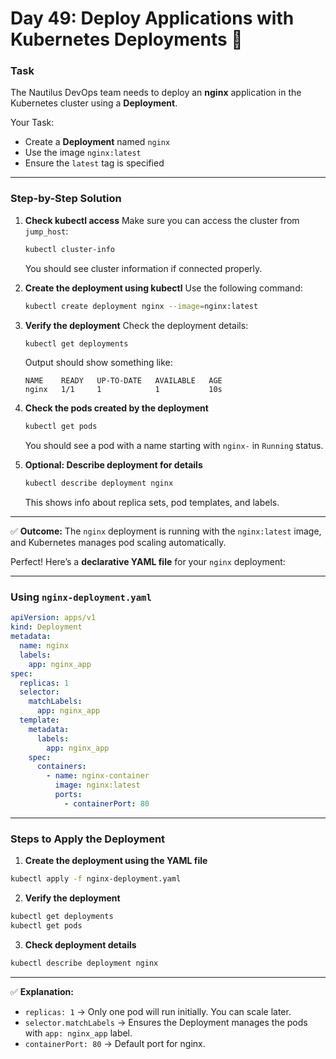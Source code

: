 # Day 49: Deploy Applications with Kubernetes Deployments 🚀

### Task

The Nautilus DevOps team needs to deploy an **nginx** application in the Kubernetes cluster using a **Deployment**.

Your Task:

* Create a **Deployment** named `nginx`
* Use the image `nginx:latest`
* Ensure the `latest` tag is specified

---

### Step-by-Step Solution

1. **Check kubectl access**
   Make sure you can access the cluster from `jump_host`:

   ```bash
   kubectl cluster-info
   ```

   You should see cluster information if connected properly.

2. **Create the deployment using kubectl**
   Use the following command:

   ```bash
   kubectl create deployment nginx --image=nginx:latest
   ```

3. **Verify the deployment**
   Check the deployment details:

   ```bash
   kubectl get deployments
   ```

   Output should show something like:

   ```
   NAME    READY   UP-TO-DATE   AVAILABLE   AGE
   nginx   1/1     1            1           10s
   ```

4. **Check the pods created by the deployment**

   ```bash
   kubectl get pods
   ```

   You should see a pod with a name starting with `nginx-` in `Running` status.

5. **Optional: Describe deployment for details**

   ```bash
   kubectl describe deployment nginx
   ```

   This shows info about replica sets, pod templates, and labels.

---

✅ **Outcome:**
The `nginx` deployment is running with the `nginx:latest` image, and Kubernetes manages pod scaling automatically.

Perfect! Here’s a **declarative YAML file** for your `nginx` deployment:

---
 
### Using `nginx-deployment.yaml`

```yaml
apiVersion: apps/v1
kind: Deployment
metadata:
  name: nginx
  labels:
    app: nginx_app
spec:
  replicas: 1
  selector:
    matchLabels:
      app: nginx_app
  template:
    metadata:
      labels:
        app: nginx_app
    spec:
      containers:
        - name: nginx-container
          image: nginx:latest
          ports:
            - containerPort: 80
```

---

### Steps to Apply the Deployment

1. **Create the deployment using the YAML file**

```bash
kubectl apply -f nginx-deployment.yaml
```

2. **Verify the deployment**

```bash
kubectl get deployments
kubectl get pods
```

3. **Check deployment details**

```bash
kubectl describe deployment nginx
```

---

✅ **Explanation:**

* `replicas: 1` → Only one pod will run initially. You can scale later.
* `selector.matchLabels` → Ensures the Deployment manages the pods with `app: nginx_app` label.
* `containerPort: 80` → Default port for nginx.
